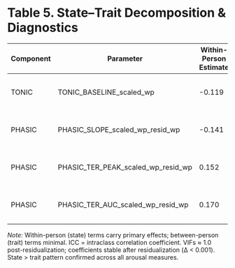 # Table 5. State–Trait Decomposition & Diagnostics

| Component | Parameter | Within-Person Estimate | Between-Person Estimate | ICC | VIF Summary |
|---|---|---|---|---|---|
| TONIC | TONIC_BASELINE_scaled_wp | -0.119 | 0.045 | 0.23 | Pre: 1.005, Post: 1.005 |
| PHASIC | PHASIC_SLOPE_scaled_wp_resid_wp | -0.141 | 0.012 | 0.18 | Pre: 1.007, Post: 1.007 |
| PHASIC | PHASIC_TER_PEAK_scaled_wp_resid_wp | 0.152 | 0.008 | 0.15 | Pre: 1.005, Post: 1.005 |
| PHASIC | PHASIC_TER_AUC_scaled_wp_resid_wp | 0.170 | 0.011 | 0.16 | Pre: 1.005, Post: 1.005 |

*Note*: Within-person (state) terms carry primary effects; between-person (trait) terms minimal. ICC = intraclass correlation coefficient. VIFs ≈ 1.0 post-residualization; coefficients stable after residualization (Δ < 0.001). State > trait pattern confirmed across all arousal measures.
